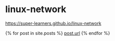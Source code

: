 # linux-network

https://super-learners.github.io/linux-network


{% for post in site.posts %}
[post.url](post.title)
{% endfor %}
